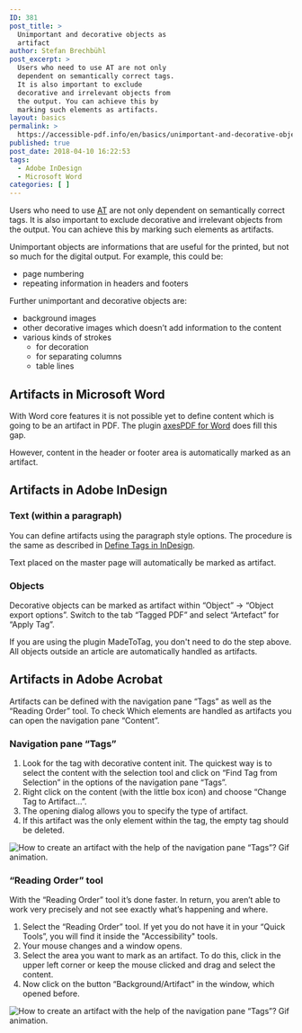 ```yaml
---
ID: 381
post_title: >
  Unimportant and decorative objects as
  artifact
author: Stefan Brechbühl
post_excerpt: >
  Users who need to use AT are not only
  dependent on semantically correct tags.
  It is also important to exclude
  decorative and irrelevant objects from
  the output. You can achieve this by
  marking such elements as artifacts.
layout: basics
permalink: >
  https://accessible-pdf.info/en/basics/unimportant-and-decorative-objects-as-artifact/
published: true
post_date: 2018-04-10 16:22:53
tags:
  - Adobe InDesign
  - Microsoft Word
categories: [ ]
---
```

Users who need to use [AT][1] are not only dependent on semantically correct tags. It is also important to exclude decorative and irrelevant objects from the output. You can achieve this by marking such elements as artifacts.

Unimportant objects are informations that are useful for the printed, but not so much for the digital output. For example, this could be:

*   page numbering
*   repeating information in headers and footers

Further unimportant and decorative objects are:

*   background images
*   other decorative images which doesn’t add information to the content
*   various kinds of strokes 
    *   for decoration
    *   for separating columns 
    *   table lines 

## Artifacts in Microsoft Word

With Word core features it is not possible yet to define content which is going to be an artifact in PDF. The plugin [axesPDF for Word][2] does fill this gap.

However, content in the header or footer area is automatically marked as an artifact.

## Artifacts in Adobe InDesign

### Text (within a paragraph)

You can define artifacts using the paragraph style options. The procedure is the same as described in [Define Tags in InDesign][3].

Text placed on the master page will automatically be marked as artifact.

### Objects

Decorative objects can be marked as artifact within “Object” → “Object export options”. Switch to the tab “Tagged PDF” and select “Artefact” for “Apply Tag”.

If you are using the plugin MadeToTag, you don't need to do the step above. All objects outside an article are automatically handled as artifacts.

## Artifacts in Adobe Acrobat

Artifacts can be defined with the navigation pane “Tags” as well as the “Reading Order” tool. To check Which elements are handled as artifacts you can open the navigation pane “Content”.

### Navigation pane “Tags”

1.  Look for the tag with decorative content init. The quickest way is to select the content with the selection tool and click on “Find Tag from Selection” in the options of the navigation pane “Tags”.
2.  Right click on the content (with the little box icon) and choose “Change Tag to Artifact…”.
3.  The opening dialog allows you to specify the type of artifact.
4.  If this artifact was the only element within the tag, the empty tag should be deleted.

![How to create an artifact with the help of the navigation pane “Tags”? Gif animation.][4]

### “Reading Order” tool

With the “Reading Order” tool it’s done faster. In return, you aren’t able to work very precisely and not see exactly what’s happening and where.

1.  Select the “Reading Order” tool. If yet you do not have it in your “Quick Tools”, you will find it inside the "Accessibility" tools.
2.  Your mouse changes and a window opens.
3.  Select the area you want to mark as an artifact. To do this, click in the upper left corner or keep the mouse clicked and drag and select the content.
4.  Now click on the button “Background/Artifact” in the window, which opened before.

![How to create an artifact with the help of the navigation pane “Tags”? Gif animation.][5]

 [1]: https://accessible-pdf.info/en/glossary/#assistive-technology
 [2]: https://www.axes4.com/axespdf-for-word-overview.html
 [3]: https://accessible-pdf.info/en/basics/define-tags-in-indesign/
 [4]: https://accessible-pdf.info/wp/wp-content/uploads/acrobat_artifact_en.gif
 [5]: https://accessible-pdf.info/wp/wp-content/uploads/acrobat_artifact2_en.gif